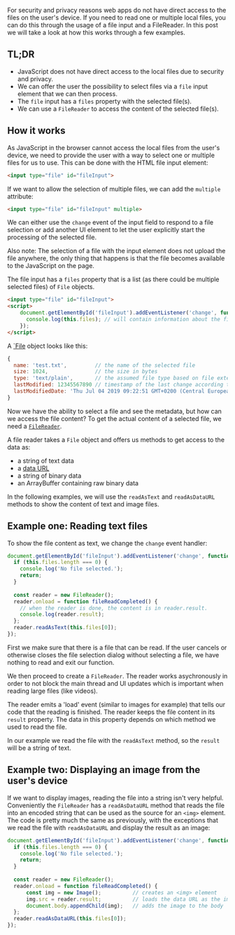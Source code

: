 <!-- Reading local files with JavaScript -->

For security and privacy reasons web apps do not have direct access to the files
on the user's device. If you need to read one or multiple local files, you can do
this through the usage of a file input and a FileReader. In this post we will take a look
at how this works through a few examples.

## TL;DR

* JavaScript does not have direct access to the local files due to security and privacy.
* We can offer the user the possibility to select files via a `file` input element that we can then process.
* The `file` input has a `files` property with the selected file(s).
* We can use a `FileReader` to access the content of the selected file(s).

## How it works

As JavaScript in the browser cannot access the local files from the user's device,
we need to provide the user with a way to select one or multiple files for us to use.
This can be done with the HTML file input element:

```html
<input type="file" id="fileInput">
```

If we want to allow the selection of multiple files, we can add the `multiple` attribute:

```html
<input type="file" id="fileInput" multiple>
```

We can either use the `change` event of the input field to respond to a file selection
or add another UI element to let the user explicitly start the processing of the selected file.

Also note: The selection of a file with the input element does not upload the file anywhere,
the only thing that happens is that the file becomes available to the JavaScript on the page.

The file input has a `files` property that is a list (as there could be multiple selected files) of `File` objects.

```html
<input type="file" id="fileInput">
<script>
    document.getElementById('fileInput').addEventListener('change', function selectedFileChanged() {
      console.log(this.files); // will contain information about the file that was selected.
    });
</script>
```

A [`File](https://developer.mozilla.org/en-US/docs/Web/API/File) object looks like this:

```javascript
{
  name: 'test.txt',         // the name of the selected file
  size: 1024,               // the size in bytes
  type: 'text/plain',       // the assumed file type based on file extension. This might be incorrect.
  lastModified: 12345567890 // timestamp of the last change according to the user's system
  lastModifiedDate: 'Thu Jul 04 2019 09:22:51 GMT+0200 (Central European Summer Time)' // a date object for the last modified timestamp
}
```

Now we have the ability to select a file and see the metadata, but how can we access the file content?
To get the actual content of a selected file, we need a [`FileReader`](https://developer.mozilla.org/en-US/docs/Web/API/FileReader).

A file reader takes a `File` object and offers us methods to get access to the data as:

* a string of text data
* a [data URL](https://developer.mozilla.org/en-US/docs/Web/HTTP/Basics_of_HTTP/Data_URIs)
* a string of binary data
* an ArrayBuffer containing raw binary data

In the following examples, we will use the `readAsText` and `readAsDataURL` methods to show the content of text and image files.

## Example one: Reading text files

To show the file content as text, we change the `change` event handler:

```javascript
document.getElementById('fileInput').addEventListener('change', function selectedFileChanged() {
  if (this.files.length === 0) {
    console.log('No file selected.');
    return;
  }
  
  const reader = new FileReader();
  reader.onload = function fileReadCompleted() {
    // when the reader is done, the content is in reader.result.
    console.log(reader.result);
  };
  reader.readAsText(this.files[0]);
});
```

First we make sure that there is a file that can be read. If the user cancels or otherwise
closes the file selection dialog without selecting a file, we have nothing to read and exit our function.

We then proceed to create a `FileReader`. The reader works asychronously in order 
to not block the main thread and UI updates which is important when reading large files (like videos).

The reader emits a 'load' event (similar to images for example) that tells our code that the reading is finished.
The reader keeps the file content in its `result` property. The data in this property depends on which method we used to read the file.

In our example we read the file with the `readAsText` method, so the `result` will be a string of text.

## Example two: Displaying an image from the user's device

If we want to display images, reading the file into a string isn't very helpful.
Conveniently the `FileReader` has a `readAsDataURL` method that reads the file into 
an encoded string that can be used as the source for an `<img>` element. The code is pretty much the same as previously,
with the exceptions that we read the file with `readAsDataURL` and display the result as an image:

```javascript
document.getElementById('fileInput').addEventListener('change', function selectedFileChanged() {
  if (this.files.length === 0) {
    console.log('No file selected.');
    return;
  }
  
  const reader = new FileReader();
  reader.onload = function fileReadCompleted() {
      const img = new Image();          // creates an <img> element
      img.src = reader.result;          // loads the data URL as the image source
      document.body.appendChild(img);   // adds the image to the body
  };
  reader.readAsDataURL(this.files[0]);
});
```